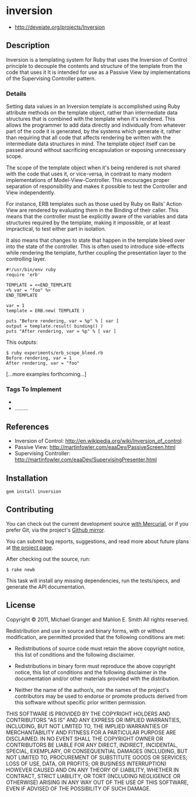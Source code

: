 # inversion

* http://deveiate.org/projects/Inversion


## Description

Inversion is a templating system for Ruby that uses the Inversion of Control 
principle to decouple the contents and structure of the template from the 
code that uses it It is intended for use as a Passive View by implementations 
of the Supervising Controller pattern.


### Details

Setting data values in an Inversion template is accomplished using Ruby
attribute methods on the template object, rather than intermediate data
structures that is combined with the template when it's rendered. This allows
the programmer to add data directly and individually from whatever part of the
code it is generated, by the systems which generate it, rather than requiring
that all code that affects rendering be written with the intermediate data
structures in mind. The template object itself can be passed around without
sacrificing encapsulation or exposing unnecessary scope.

The scope of the template object when it's being rendered is not shared with the
code that uses it, or vice-versa, in contrast to many modern implementations of
Model-View-Controller. This encourages proper separation of responsibility and
makes it possible to test the Controller and View independently.

For instance, ERB templates such as those used by Ruby on Rails' Action View are
rendered by evaluating them in the Binding of their caller. This means that the
controller must be explicitly aware of the variables and data structures
required by the template, making it impossible, or at least impractical, to test
either part in isolation.

It also means that changes to state that happen in the template bleed over into
the state of the controller. This is often used to introduce side-effects while
rendering the template, further coupling the presentation layer to the
controlling layer.

	#!/usr/bin/env ruby
	require 'erb'
	
	TEMPLATE = <<END_TEMPLATE
	<% var = "foo" %>
	END_TEMPLATE
	 
	var = 1
	template = ERB.new( TEMPLATE )
	   
	puts "Before rendering, var = %p" % [ var ]
	output = template.result( binding() )
	puts "After rendering, var = %p" % [ var ]

This outputs:
 
	$ ruby experiments/erb_scope_bleed.rb 
	Before rendering, var = 1
	After rendering, var = "foo"

[...more examples forthcoming...]

### Tags To Implement

* <?config ?>
* <?if ?>…<?elsif ?>…<?else?>…<?end?>


## References

* Inversion of Control: http://en.wikipedia.org/wiki/Inversion_of_control
* Passive View: http://martinfowler.com/eaaDev/PassiveScreen.html
* Supervising Controller: http://martinfowler.com/eaaDev/SupervisingPresenter.html


## Installation

    gem install inversion


## Contributing

You can check out the current development source [with Mercurial][hgrepo], or
if you prefer Git, via the project's [Github mirror][gitmirror].

You can submit bug reports, suggestions, and read more about future plans at
[the project page][projectpage].

After checking out the source, run:

	$ rake newb

This task will install any missing dependencies, run the tests/specs,
and generate the API documentation.


## License

Copyright © 2011, Michael Granger and Mahlon E. Smith
All rights reserved.

Redistribution and use in source and binary forms, with or without
modification, are permitted provided that the following conditions are met:

* Redistributions of source code must retain the above copyright notice,
  this list of conditions and the following disclaimer.

* Redistributions in binary form must reproduce the above copyright notice,
  this list of conditions and the following disclaimer in the documentation
  and/or other materials provided with the distribution.

* Neither the name of the author/s, nor the names of the project's
  contributors may be used to endorse or promote products derived from this
  software without specific prior written permission.

THIS SOFTWARE IS PROVIDED BY THE COPYRIGHT HOLDERS AND CONTRIBUTORS "AS IS"
AND ANY EXPRESS OR IMPLIED WARRANTIES, INCLUDING, BUT NOT LIMITED TO, THE
IMPLIED WARRANTIES OF MERCHANTABILITY AND FITNESS FOR A PARTICULAR PURPOSE ARE
DISCLAIMED. IN NO EVENT SHALL THE COPYRIGHT OWNER OR CONTRIBUTORS BE LIABLE
FOR ANY DIRECT, INDIRECT, INCIDENTAL, SPECIAL, EXEMPLARY, OR CONSEQUENTIAL
DAMAGES (INCLUDING, BUT NOT LIMITED TO, PROCUREMENT OF SUBSTITUTE GOODS OR
SERVICES; LOSS OF USE, DATA, OR PROFITS; OR BUSINESS INTERRUPTION) HOWEVER
CAUSED AND ON ANY THEORY OF LIABILITY, WHETHER IN CONTRACT, STRICT LIABILITY,
OR TORT (INCLUDING NEGLIGENCE OR OTHERWISE) ARISING IN ANY WAY OUT OF THE USE
OF THIS SOFTWARE, EVEN IF ADVISED OF THE POSSIBILITY OF SUCH DAMAGE.


[hgrepo]: http://repo.deveiate.org/Inversion
[gitmirror]: git://github.com/ged/Inversion.git
[projectpage]: http://deveiate.org/projects/Inversion


